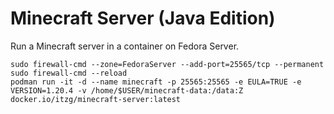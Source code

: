# Minecraft Server (Java Edition)

Run a Minecraft server in a container on Fedora Server.
```
sudo firewall-cmd --zone=FedoraServer --add-port=25565/tcp --permanent
sudo firewall-cmd --reload
podman run -it -d --name minecraft -p 25565:25565 -e EULA=TRUE -e VERSION=1.20.4 -v /home/$USER/minecraft-data:/data:Z docker.io/itzg/minecraft-server:latest
```

